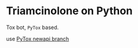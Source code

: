 Triamcinolone on Python
=======================

Tox bot, `PyTox` based.

use [PyTox newapi branch](https://github.com/kitech/PyTox/tree/newapi)
